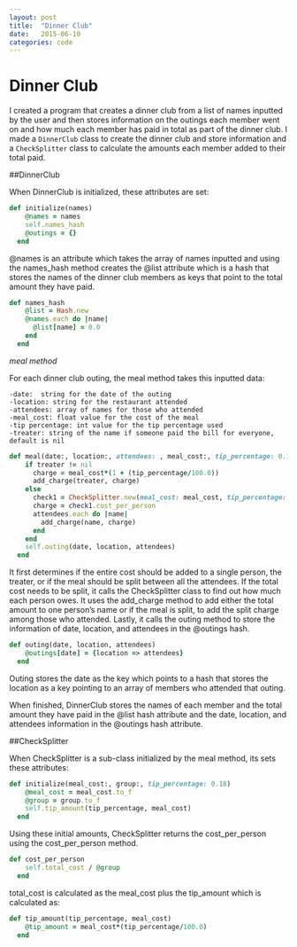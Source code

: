 ```yaml
---
layout: post
title:  "Dinner Club"
date:   2015-06-10
categories: code
---
```


# Dinner Club

I created a program that creates a dinner club from a list of names inputted by the user and then stores information on the outings each member went on and how much each member has paid in total as part of the dinner club.  I made a `DinnerClub` class to create the dinner club and store information and a `CheckSplitter` class to calculate the amounts each member added to their total paid.

##DinnerClub

When DinnerClub is initialized, these attributes are set:

```ruby
def initialize(names)
    @names = names
    self.names_hash
    @outings = {}
  end
```

@names is an attribute which takes the array of names inputted and using the names_hash method creates the @list attribute which is a hash that stores the names of the dinner club members as keys that point to the total amount they have paid.

```ruby
def names_hash
    @list = Hash.new
    @names.each do |name|
      @list[name] = 0.0
    end
  end
```
*meal method*

For each dinner club outing, the meal method takes this inputted data:
	
	-date:  string for the date of the outing
	-location: string for the restaurant attended
	-attendees: array of names for those who attended
	-meal_cost: float value for the cost of the meal
	-tip percentage: int value for the tip percentage used
	-treater: string of the name if someone paid the bill for everyone, default is nil

```ruby
def meal(date:, location:, attendees: , meal_cost:, tip_percentage: 0.18, treater: nil)
    if treater != nil
      charge = meal_cost*(1 + (tip_percentage/100.0))
      add_charge(treater, charge)
    else
      check1 = CheckSplitter.new(meal_cost: meal_cost, tip_percentage: tip_percentage, group:  x = attendees.length)
      charge = check1.cost_per_person
      attendees.each do |name|
        add_charge(name, charge)
      end
    end
    self.outing(date, location, attendees)
  end
```
It first determines if the entire cost should be added to a single person, the treater, or if the meal should be split between all the attendees.  If the total cost needs to be split, it calls the CheckSplitter class to find out how much each person owes.  It uses the add_charge method to add either the total amount to one person’s name or if the meal is split, to add the split charge among those who attended.  Lastly, it calls the outing method to store the information of date, location, and attendees in the @outings hash.

```ruby
def outing(date, location, attendees)
    @outings[date] = {location => attendees}
  end
```
Outing stores the date as the key which points to a hash that stores the location as a key pointing to an array of members who attended that outing.

When finished, DinnerClub stores the names of each member and the total amount they have paid in the @list hash attribute and the date, location, and attendees information in the @outings hash attribute.

##CheckSplitter

When CheckSplitter is a sub-class initialized by the meal method, its sets these attributes:

```ruby
def initialize(meal_cost:, group:, tip_percentage: 0.18)
    @meal_cost = meal_cost.to_f
    @group = group.to_f
    self.tip_amount(tip_percentage, meal_cost)
  end
```
Using these initial amounts, CheckSplitter returns the cost_per_person using the cost_per_person method.

```ruby
def cost_per_person
    self.total_cost / @group
  end
```
total_cost is calculated as the meal_cost plus the tip_amount which is calculated as:

```ruby
def tip_amount(tip_percentage, meal_cost)
    @tip_amount = meal_cost*(tip_percentage/100.0)
  end
```
